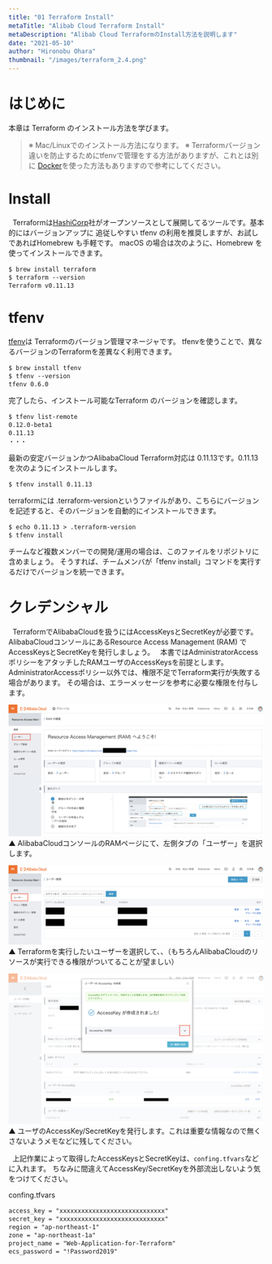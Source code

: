 ```yaml
---
title: "01 Terraform Install"
metaTitle: "Alibab Cloud Terraform Install"
metaDescription: "Alibab Cloud TerraformのInstall方法を説明します"
date: "2021-05-10"
author: "Hironobu Ohara"
thumbnail: "/images/terraform_2.4.png"
---
```


# はじめに
本章は Terraform のインストール方法を学びます。

> ※ Mac/Linuxでのインストール方法になります。
> ※ Terraformバージョン違いを防止するためにtfenvで管理をする方法がありますが、これとは別に [Docker](https://hub.docker.com/r/hashicorp/terraform/)を使った方法もありますので参考にしてください。

# Install
&nbsp; Terraformは[HashiCorp](https://www.hashicorp.com/)社がオープンソースとして展開してるツールです。基本的にはバージョンアップに 追従しやすい tfenv の利用を推奨しますが、お試しであればHomebrew も手軽です。
macOS の場合は次のように、Homebrew を使ってインストールできます。

```
$ brew install terraform
$ terraform --version
Terraform v0.11.13
```


# tfenv

[tfenv](https://github.com/tfutils/tfenv)は Terraformのバージョン管理マネージャです。
tfenvを使うことで、異なるバージョンのTerraformを差異なく利用できます。

```
$ brew install tfenv
$ tfenv --version
tfenv 0.6.0
```
完了したら、インストール可能なTerraform のバージョンを確認します。

```
$ tfenv list-remote
0.12.0-beta1
0.11.13
・・・
```

最新の安定バージョンかつAlibabaCloud Terraform対応は 0.11.13です。0.11.13を次のようにインストールします。

```
$ tfenv install 0.11.13
```

terraformには .terraform-versionというファイルがあり、こちらにバージョンを記述すると、そのバージョンを自動的にインストールできます。

```
$ echo 0.11.13 > .terraform-version
$ tfenv install
```

チームなど複数メンバーでの開発/運用の場合は、このファイルをリポジトリに含めましょう。
そうすれば、チームメンバが「tfenv install」コマンドを実行するだけでバージョンを統一できます。


# クレデンシャル
&nbsp; TerraformでAlibabaCloudを扱うにはAccessKeysとSecretKeyが必要です。
AlibabaCloudコンソールにあるResource Access Management (RAM) でAccessKeysとSecretKeyを発行しましょう。
&nbsp; 本書ではAdministratorAccessポリシーをアタッチしたRAMユーザのAccessKeysを前提とします。
AdministratorAccessポリシー以外では、権限不足でTerraform実行が失敗する場合が゙あります。
その場合は、エラーメッセージを参考に必要な権限を付与します。

![図 1](https://raw.githubusercontent.com/sbopsv/cloud-tech/master/content/Terraform/images/terraform_3.1.png)
▲ AlibabaCloudコンソールのRAMページにて、左側タブの「ユーザー」を選択します。

![図 2](https://raw.githubusercontent.com/sbopsv/cloud-tech/master/content/Terraform/images/terraform_3.2.png)
▲ Terraformを実行したいユーザーを選択して、、（もちろんAlibabaCloudのリソースが実行できる権限がついてることが望ましい）

![図 3](https://raw.githubusercontent.com/sbopsv/cloud-tech/master/content/Terraform/images/terraform_3.3.png)
▲ ユーザのAccessKey/SecretKeyを発行します。これは重要な情報なので無くさないようメモなどに残してください。

&nbsp; 上記作業によって取得したAccessKeysとSecretKeyは、`confing.tfvars`などに入れます。
ちなみに間違えてAccessKey/SecretKeyを外部流出しないよう気をつけてください。


confing.tfvars

```
access_key = "xxxxxxxxxxxxxxxxxxxxxxxxxxxxx"
secret_key = "xxxxxxxxxxxxxxxxxxxxxxxxxxxxx"
region = "ap-northeast-1"
zone = "ap-northeast-1a"
project_name = "Web-Application-for-Terraform"
ecs_password = "!Password2019"
```



